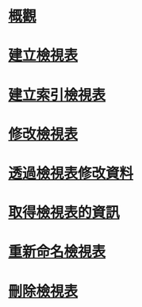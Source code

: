 # [概觀](views.md)  
# [建立檢視表](create-views.md)  
# [建立索引檢視表](create-indexed-views.md)  
# [修改檢視表](modify-views.md)  
# [透過檢視表修改資料](modify-data-through-a-view.md)  
# [取得檢視表的資訊](get-information-about-a-view.md)  
# [重新命名檢視表](rename-views.md)  
# [刪除檢視表](delete-views.md)  

